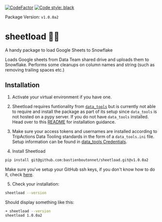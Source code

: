 [![CodeFactor](https://www.codefactor.io/repository/github/bastienboutonnet/sheetload/badge)](https://www.codefactor.io/repository/github/bastienboutonnet/sheetload)
[![Code style: black](https://img.shields.io/badge/code%20style-black-000000.svg)](https://github.com/ambv/black)

Package Version: `v1.0.0a2`

# sheetload 💩🤦
A handy package to load Google Sheets to Snowflake

Loads Google sheets from Data Team shared drive and uploads them to Snowflake.
Performs some cleanups on column names and string (such as removing trailing spaces etc.)

## Installation
1. Activate your virtual environment if you have one.
2. Sheetload requires funtionality from [`data_tools`](https://github.com/tripactions/data_tooling) but is currently not able to require and install the package as part of its setup since `data_tools` is not hosted on a pypy server. If you do not have `data_tools` installed. Head over to this [README](https://github.com/tripactions/data_tooling/blob/master/README.md) for installation guidance.
3. Make sure your access tokens and usernames are installed according to TripActions Data Tooling standards in the form of a `data_tools.ini` file. Setup information can be found in [data_tools Credentials](https://github.com/tripactions/data_tooling/blob/master/README.md#credentials).

4. Install Sheetload
```bash
pip install git@github.com:bastienboutonnet/sheetload.git@v1.0.0a2
```
Make sure you've setup your GitHub ssh keys, if you don't know how to do it, check [here](https://help.github.com/articles/adding-a-new-ssh-key-to-your-github-account/).

5. Check your installation:
```bash
sheetload --version
```
Should display something like this:
```bash
➜ sheetload --version
sheetload 1.0.0a2
```

